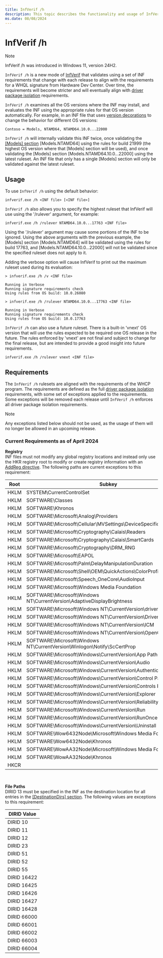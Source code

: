 ```yaml
---
title: InfVerif /h
description: This topic describes the functionality and usage of InfVerif with '/h' mode.
ms.date: 08/08/2024
---
```


# InfVerif /h

> [!NOTE]
> InfVerif /h was introduced in Windows 11, version 24H2.

`InfVerif /h` is a new mode of [InfVerif](infverif.md) that validates using a set of INF requirements that change with each release to align with the requirements for a WHQL signature from Hardware Dev Center. Over time, the requirements will become stricter and will eventually align with [driver package isolation](../develop/driver-isolation.md) requirements.

`InfVerif /h` examines all the OS versions where the INF may install, and evaluates the INF using the appropriate rules for that OS version automatically. For example, in an INF file that uses [version decorations](../install/inf-manufacturer-section.md) to change the behavior for different OS versions:

```inf
Contoso = Models, NTAMD64, NTAMD64.10.0...22000
```

`InfVerif /h` will internally validate this INF twice, once validating the [[Models] section](../install/inf-models-section.md) [Models.NTAMD64] using the rules for build 21999 (the highest OS version where that [Models] section will be used), and once validating the [Models] section [Models.NTAMD64.10.0...22000] using the latest ruleset. An INF file that only has a single [Models] section will only be validated against the latest ruleset.


## Usage
To use `InfVerif /h` using the default behavior:
```command
infverif.exe /h <INF file> [<INF file>]
```

`InfVerif /h` also allows you to specify the highest ruleset that InfVerif will use using the '/rulever' argument, for example:

```command
infverif.exe /h /rulever NTAMD64.10.0...17763 <INF file>
```

Using the '/rulever' argument may cause some portions of the INF to be ignored. Using the above arguments with the previous example, the [Models] section [Models.NTAMD64] will be validated using the rules for build 17763, and [Models.NTAMD64.10.0...22000] will not be validated since the specified ruleset does not apply to it.

Adding the verbose option will cause InfVerif to print out the maximum ruleset used during its evaluation:

```command
> infverif.exe /h /v <INF file>

Running in Verbose
Running signature requirements check
Using rules from OS build: 10.0.26080

> infverif.exe /h /rulever NTAMD64.10.0...17763 <INF file>

Running in Verbose
Running signature requirements check
Using rules from OS build: 10.0.17763
```

`InfVerif /h` can also use a future ruleset. There is a built-in 'vnext' OS version that will use the rules expected to be required one OS release in the future. The rules enforced by 'vnext' are not final and subject to change for the final release, but are intended to provide a good insight into future requirements.

```command
infverif.exe /h /rulever vnext <INF file>
```

## Requirements
The `InfVerif /h` rulesets are aligned with the requirements of the WHCP program. The requirements are defined as the full [driver package isolation](../develop/driver-isolation.md) requirements, with some set of exceptions applied to the requirements. Some exceptions will be removed each release until `InfVerif /h` enforces all driver package isolation requirements.

> [!NOTE]
> Any exceptions listed below should not be used, as the usage of them will no longer be allowed in an upcoming release.

### Current Requirements as of April 2024

**Registry**
<br/>INF files must not modify any global registry locations and instead only use the HKR registry root to modify or create registry information with an [AddReg directive](../install/inf-addreg-directive.md). The following paths are current exceptions to this requirement:

| Root | Subkey |
|------|--------|
|HKLM|SYSTEM\CurrentControlSet|
|HKLM|SOFTWARE\Classes|
|HKLM|SOFTWARE\Khronos|
|HKLM|SOFTWARE\Microsoft\Analog\Providers|
|HKLM|SOFTWARE\Microsoft\Cellular\MVSettings\DeviceSpecific\CellUX|
|HKLM|SOFTWARE\Microsoft\Cryptography\Calais\Readers|
|HKLM|SOFTWARE\Microsoft\Cryptography\Calais\SmartCards|
|HKLM|SOFTWARE\Microsoft\Cryptography\DRM_RNG|
|HKLM|SOFTWARE\Microsoft\EAPOL|
|HKLM|SOFTWARE\Microsoft\Palm\DelayManipulationDuration|
|HKLM|SOFTWARE\Microsoft\Shell\OEM\QuickActions\ColorProfileQuickAction|
|HKLM|SOFTWARE\Microsoft\Speech_OneCore\AudioInput|
|HKLM|SOFTWARE\Microsoft\Windows Media Foundation|
|HKLM|SOFTWARE\Microsoft\Windows NT\CurrentVersion\AdaptiveDisplayBrightness|
|HKLM|SOFTWARE\Microsoft\Windows NT\CurrentVersion\drivers.desc|
|HKLM|SOFTWARE\Microsoft\Windows NT\CurrentVersion\Drivers32|
|HKLM|SOFTWARE\Microsoft\Windows NT\CurrentVersion\ICM|
|HKLM|SOFTWARE\Microsoft\Windows NT\CurrentVersion\OpenGlDrivers|
|HKLM|SOFTWARE\Microsoft\Windows NT\CurrentVersion\Winlogon\Notify\ScCertProp|
|HKLM|SOFTWARE\Microsoft\Windows\CurrentVersion\App Paths|
|HKLM|SOFTWARE\Microsoft\Windows\CurrentVersion\Audio|
|HKLM|SOFTWARE\Microsoft\Windows\CurrentVersion\Authentication|
|HKLM|SOFTWARE\Microsoft\Windows\CurrentVersion\Control Panel|
|HKLM|SOFTWARE\Microsoft\Windows\CurrentVersion\Controls Folder|
|HKLM|SOFTWARE\Microsoft\Windows\CurrentVersion\Explorer|
|HKLM|SOFTWARE\Microsoft\Windows\CurrentVersion\Reliability\UserDefined|
|HKLM|SOFTWARE\Microsoft\Windows\CurrentVersion\Run|
|HKLM|SOFTWARE\Microsoft\Windows\CurrentVersion\RunOnce|
|HKLM|SOFTWARE\Microsoft\Windows\CurrentVersion\Uninstall|
|HKLM|SOFTWARE\Wow6432Node\Microsoft\Windows Media Foundation|
|HKLM|SOFTWARE\Wow6432Node\Khronos|
|HKLM|SOFTWARE\WowAA32Node\Microsoft\Windows Media Foundation|
|HKLM|SOFTWARE\WowAA32Node\Khronos|
|HKCR||

<br/>

**File Paths**
<br/>DIRID 13 must be specified in the INF as the destination location for all entries in the [[DestinationDirs] section](../install/inf-destinationdirs-section.md). The following values are exceptions to this requirement:

|DIRID Value|
|-----------|
|DIRID 10|
|DIRID 11|
|DIRID 12|
|DIRID 23|
|DIRID 51|
|DIRID 52|
|DIRID 55|
|DIRID 16422|
|DIRID 16425|
|DIRID 16426|
|DIRID 16427|
|DIRID 16428|
|DIRID 66000|
|DIRID 66001|
|DIRID 66002|
|DIRID 66003|
|DIRID 66004|
